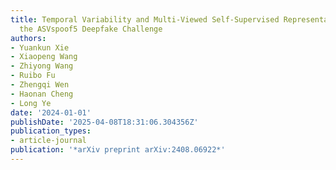 ```yaml
---
title: Temporal Variability and Multi-Viewed Self-Supervised Representations to Tackle
  the ASVspoof5 Deepfake Challenge
authors:
- Yuankun Xie
- Xiaopeng Wang
- Zhiyong Wang
- Ruibo Fu
- Zhengqi Wen
- Haonan Cheng
- Long Ye
date: '2024-01-01'
publishDate: '2025-04-08T18:31:06.304356Z'
publication_types:
- article-journal
publication: '*arXiv preprint arXiv:2408.06922*'
---
```

